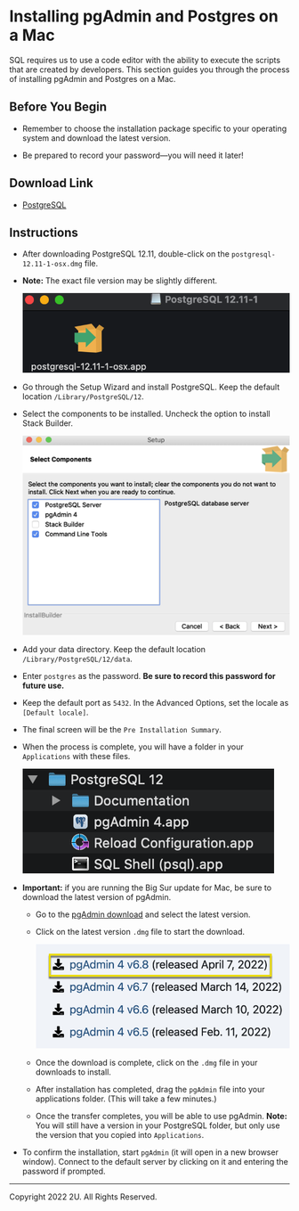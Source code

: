 # Installing pgAdmin and Postgres on a Mac

SQL requires us to use a code editor with the ability to execute the scripts that are created by developers. This section guides you through the process of installing pgAdmin and Postgres on a Mac. 

## Before You Begin

* Remember to choose the installation package specific to your operating system and download the latest version.

* Be prepared to record your password—you will need it later!

## Download Link

* [PostgreSQL](https://www.enterprisedb.com/downloads/postgres-postgresql-downloads)

## Instructions

* After downloading PostgreSQL 12.11, double-click on the `postgresql-12.11-1-osx.dmg` file. 

* **Note:** The exact file version may be slightly different.

  ![””](Images/postgresql-12.11-1-osx.png)

* Go through the Setup Wizard and install PostgreSQL. Keep the default location `/Library/PostgreSQL/12`.

* Select the components to be installed. Uncheck the option to install Stack Builder.

  ![””](Images/stack_builder_mac.png)

* Add your data directory. Keep the default location `/Library/PostgreSQL/12/data`.

* Enter `postgres` as the password. **Be sure to record this password for future use.**

* Keep the default port as `5432`. In  the Advanced Options, set the locale as `[Default locale]`.

* The final screen will be the `Pre Installation Summary`.

* When the process is complete, you will have a folder in your `Applications` with these files.

  ![””](Images/PostgreSQL_folder.png)

* **Important:** if you are running the Big Sur update for Mac, be sure to download the latest version of pgAdmin.

  * Go to the [pgAdmin download](https://www.pgadmin.org/download/pgadmin-4-macos/) and select the latest version.

  * Click on the latest version `.dmg` file to start the download.

    ![pgAdmin4 latest version dmg files](Images/pgadmin4_versions.png)

  * Once the download is complete, click on the `.dmg` file in your downloads to install.

  * After installation has completed, drag the `pgAdmin` file into your applications folder. (This will take a few minutes.)

  * Once the transfer completes, you will be able to use pgAdmin. **Note:** You will still have a version in your PostgreSQL folder, but only use the version that you copied into `Applications`.

* To confirm the installation, start `pgAdmin` (it will open in a new browser window). Connect to the default server by clicking on it and entering the password if prompted.

- - - 

Copyright 2022 2U. All Rights Reserved.